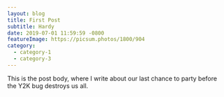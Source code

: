```yaml
---
layout: blog
title: First Post
subtitle: Hardy
date: 2019-07-01 11:59:59 -0800
featureImage: https://picsum.photos/1800/904
category:
  - category-1
  - category-3
---
```

This is the post body, where I write about our last chance to party before the Y2K bug destroys us all.
